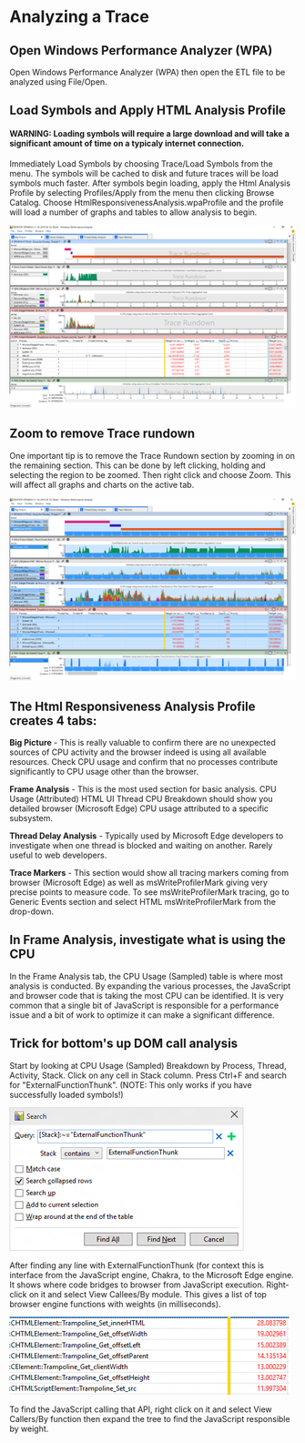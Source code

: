 # Analyzing a Trace

## Open Windows Performance Analyzer (WPA)
Open Windows Performance Analyzer (WPA) then open the ETL file to be analyzed using File/Open.

## Load Symbols and Apply HTML Analysis Profile
#### WARNING: Loading symbols will require a large download and will take a significant amount of time on a typicaly internet connection.
Immediately Load Symbols by choosing Trace/Load Symbols from the menu. The symbols will be cached to disk and future traces will be load symbols much faster. After symbols begin loading, apply the Html Analysis Profile by selecting Profiles/Apply from the menu then clicking Browse Catalog. Choose HtmlResponsivenessAnalysis.wpaProfile and the profile will load a number of graphs and tables to allow analysis to begin.

![Big Picture](media/WPA-BigPicture.PNG)

## Zoom to remove Trace rundown
One important tip is to remove the Trace Rundown section by zooming in on the remaining section. This can be done by left clicking, holding and selecting the region to be zoomed. Then right click and choose Zoom. This will affect all graphs and charts on the active tab.

![Big Picture](media/WPA-PostZoom.PNG)

## The Html Responsiveness Analysis Profile creates 4 tabs:
**Big Picture** - This is really valuable to confirm there are no unexpected sources of CPU activity and the browser indeed is using all available resources. Check CPU usage and confirm that no processes contribute significantly to CPU usage other than the browser.

**Frame Analysis** - This is the most used section for basic analysis. CPU Usage (Attributed) HTML UI Thread CPU Breakdown should show you detailed browser (Microsoft Edge) CPU usage attributed to a specific subsystem.

**Thread Delay Analysis** - Typically used by Microsoft Edge developers to investigate when one thread is blocked and waiting on another. Rarely useful to web developers.

**Trace Markers** - This section would show all tracing markers coming from browser (Microsoft Edge) as well as  msWriteProfilerMark giving very precise points to measure code. To see msWriteProfilerMark tracing, go to Generic Events section and select HTML msWriteProfilerMark from the drop-down.

## In Frame Analysis, investigate what is using the CPU
In the Frame Analysis tab, the CPU Usage (Sampled) table is where most analysis is conducted. By expanding the various processes, the JavaScript and browser code that is taking the most CPU can be identified. It is very common that a single bit of JavaScript is responsible for a performance issue and a bit of work to optimize it can make a significant difference.

## Trick for bottom's up DOM call analysis
Start by looking at CPU Usage (Sampled) Breakdown by Process, Thread, Activity, Stack. Click on any cell in Stack column. Press Ctrl+F and search for "ExternalFunctionThunk". (NOTE: This only works if you have successfully loaded symbols!)

![Search For ExternalFunctionThunk](media/WPA-ExternalFunctionThunk.png)

After finding any line with ExternalFunctionThunk (for context this is interface from the JavaScript engine, Chakra, to the Microsoft Edge engine. It shows where code bridges to browser from JavaScript execution. Right-click on it and select View Callees/By module. This gives a list of top browser engine functions with weights (in milliseconds).

![View Callees](media/WPA-ViewCallees.png)

To find the JavaScript calling that API, right click on it and select View Callers/By function then expand the tree to find the JavaScript responsible by weight.
